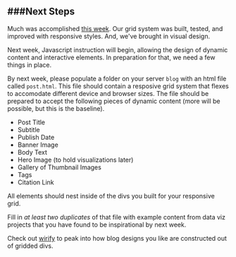 ###Next Steps
---

Much was accomplished [this week](readme.md). Our grid system was built, tested, and improved with responsive styles. And, we've brought in visual design.

Next week, Javascript instruction will begin, allowing the design of dynamic content and interactive elements. In preparation for that, we need a few things in place.

By next week, please populate a folder on your server `blog` with an html file called `post.html`. This file should contain a resposive grid system that flexes to accomodate different device and browser sizes. The file should be prepared to accept the following pieces of dynamic content (more will be possible, but this is the baseline).

- Post Title
- Subtitle
- Publish Date 
- Banner Image 
- Body Text
- Hero Image (to hold visualizations later)
- Gallery of Thumbnail Images
- Tags
- Citation Link

All elements should nest inside of the divs you built for your responsive grid.

Fill in *at least two duplicates* of that file with example content from data viz projects that you have found to be inspirational by next week.

Check out [wirify](https://www.wirify.com) to peak into how blog designs you like are constructed out of gridded divs.
